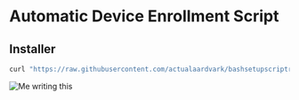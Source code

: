 # Automatic Device Enrollment Script
## Installer
```bash
curl "https://raw.githubusercontent.com/actualaardvark/bashsetupscriptrepo/main/updateandrun" > /volumes/"install macos ventura"/updateandrun | chmod +x /volumes/"install macos ventura"/updateandrun
```

![Me writing this](https://imgs.xkcd.com/comics/automation_2x.png)
